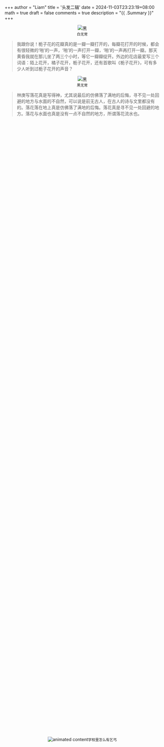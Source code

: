 +++
author = "Liam"
title = '头发二辑'
date = 2024-11-03T23:23:19+08:00
math = true 
draft = false
comments = true
description = "{{ .Summary }}"
+++

<div style="display: flex; justify-content: center; flex-direction: column; align-items: center;">
  <img src="/images/white.JPEG" alt="黑" class="img-apple">
  <small style="text-align: center;">白无常</small>
</div>

> 我跟你说！栀子花的花瓣真的是一瓣一瓣打开的，每瓣花打开的时候，都会有很轻微的‘啪’的一声，‘啪’的一声打开一瓣，‘啪’的一声再打开一瓣。那天黄昏我就在那儿坐了两三个小时，等它一瓣瓣绽开。外边的花店最爱写三个词语：陌上花开，橘子花开，栀子花开，还有首歌叫《栀子花开》，可有多少人听到过栀子花开的声音？

<div style="display: flex; justify-content: center; flex-direction: column; align-items: center;">
  <img src="/images/black.JPEG" alt="黑" class="img-apple">
  <small style="text-align: center;">黑无常</small>
</div>

>林庚写落花真是写得神，尤其说最后的仿佛落了满地的后悔，寻不见一处回避的地方与水面的不自然，可以说是前无古人，在古人的诗与文里都没有的。落花落在地上真是仿佛落了满地的后悔。落花真是寻不见一处回避的地方。落花与水面也真是没有一点不自然的地方，所谓落花流水也。
>

<div style="display: flex; justify-content: center; align-items: center; width: 100%; height: 100vh;">
    <img src="https://picx.zhimg.com/80/v2-335ac6956dc414080b0b146341fed603_1440w.gif" alt="animated content" style="max-width: 100%; height: auto;" /> <small style="text-align: center;">学校里怎么有乞丐</small>
</div>

